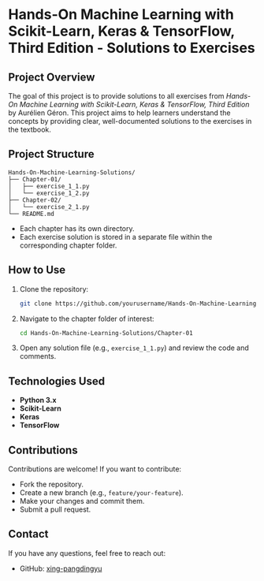 # Hands-On Machine Learning with Scikit-Learn, Keras & TensorFlow, Third Edition - Solutions to Exercises

## Project Overview

The goal of this project is to provide solutions to all exercises from *Hands-On Machine Learning with Scikit-Learn, Keras & TensorFlow, Third Edition* by Aurélien Géron. This project aims to help learners understand the concepts by providing clear, well-documented solutions to the exercises in the textbook.

## Project Structure

```
Hands-On-Machine-Learning-Solutions/
├── Chapter-01/
│   ├── exercise_1_1.py
│   └── exercise_1_2.py
├── Chapter-02/
│   └── exercise_2_1.py
└── README.md
```

* Each chapter has its own directory.
* Each exercise solution is stored in a separate file within the corresponding chapter folder.

## How to Use

1. Clone the repository:

   ```bash
   git clone https://github.com/yourusername/Hands-On-Machine-Learning-Solutions.git
   ```
2. Navigate to the chapter folder of interest:

   ```bash
   cd Hands-On-Machine-Learning-Solutions/Chapter-01
   ```
3. Open any solution file (e.g., `exercise_1_1.py`) and review the code and comments.

## Technologies Used

* **Python 3.x**
* **Scikit-Learn**
* **Keras**
* **TensorFlow**

## Contributions

Contributions are welcome! If you want to contribute:

* Fork the repository.
* Create a new branch (e.g., `feature/your-feature`).
* Make your changes and commit them.
* Submit a pull request.

## Contact

If you have any questions, feel free to reach out:

* GitHub: [xing-pangdingyu](https://github.com/xing-pangdingyu)

